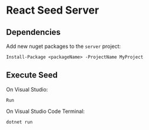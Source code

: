 # React Seed Server


## Dependencies

Add new nuget packages to the `server` project:

```Package Manager Console
Install-Package <packageName> -ProjectName MyProject 
```


## Execute Seed

On Visual Studio:

```
Run
```

On Visual Studio Code Terminal:

```
dotnet run 
```